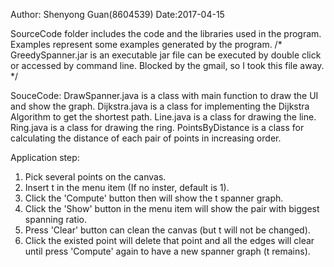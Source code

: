 Author: Shenyong Guan(8604539)
Date:2017-04-15

SourceCode folder includes the code and the libraries used in the program.
Examples represent some examples generated by the program.
/*
  GreedySpanner.jar is an executable jar file can be executed by double click or accessed by command line.
  Blocked by the gmail, so I took this file away.
*/

SouceCode:
DrawSpanner.java is a class with main function to draw the UI and show the graph.
Dijkstra.java is a class for implementing the Dijkstra Algorithm to get the shortest path.
Line.java is a class for drawing the line.
Ring.java is a class for drawing the ring.
PointsByDistance is a class for calculating the distance of each pair of points in increasing order. 

Application step:
1. Pick several points on the canvas.
2. Insert t in the menu item (If no inster, default is 1).
3. Click the 'Compute' button then will show the t spanner graph.
4. Click the 'Show' button in the menu item will show the pair with biggest spanning ratio.
5. Press 'Clear' button can clean the canvas (but t will not be changed).
6. Click the existed point will delete that point and all the edges will clear until press 'Compute' again to have a new spanner graph (t remains). 
